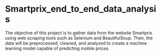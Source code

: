 # Smartprix_end_to_end_data_analysis
The objective of this project is to gather data from the website Smartprix using web scraping tools such as Selenium and BeautifulSoup. Then, the data will be preprocessed, cleaned, and analyzed to create a machine learning model capable of predicting mobile prices.
